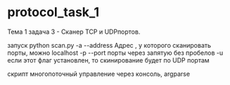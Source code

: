 # protocol_task_1
Тема 1 задача 3 - Сканер TCP и UDPпортов. 

запуск
python scan.py
-a --address  Адрес , у которого сканировать порты, можно localhost
-p --port  порты через запятую без пробелов
-u если этот флаг установлен, то скинирование будет по UDP портам

скрипт многопоточный
управление через консоль, argparse
